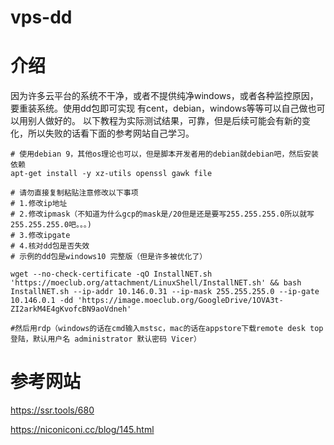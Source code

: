# vps-dd
# 介绍
  因为许多云平台的系统不干净，或者不提供纯净windows，或者各种监控原因，要重装系统。使用dd包即可实现
  有cent，debian，windows等等可以自己做也可以用别人做好的。
  以下教程为实际测试结果，可靠，但是后续可能会有新的变化，所以失败的话看下面的参考网站自己学习。
```shell
# 使用debian 9，其他os理论也可以，但是脚本开发者用的debian就debian吧，然后安装依赖
apt-get install -y xz-utils openssl gawk file

# 请勿直接复制粘贴注意修改以下事项
# 1.修改ip地址
# 2.修改ipmask（不知道为什么gcp的mask是/20但是还是要写255.255.255.0所以就写255.255.255.0吧。。。)
# 3.修改ipgate
# 4.核对dd包是否失效
# 示例的dd包是windows10 完整版（但是许多被优化了）

wget --no-check-certificate -qO InstallNET.sh 'https://moeclub.org/attachment/LinuxShell/InstallNET.sh' && bash InstallNET.sh --ip-addr 10.146.0.31 --ip-mask 255.255.255.0 --ip-gate 10.146.0.1 -dd 'https://image.moeclub.org/GoogleDrive/1OVA3t-ZI2arkM4E4gKvofcBN9aoVdneh'

#然后用rdp（windows的话在cmd输入mstsc，mac的话在appstore下载remote desk top登陆，默认用户名 administrator 默认密码 Vicer）

```

# 参考网站

https://ssr.tools/680

https://niconiconi.cc/blog/145.html

